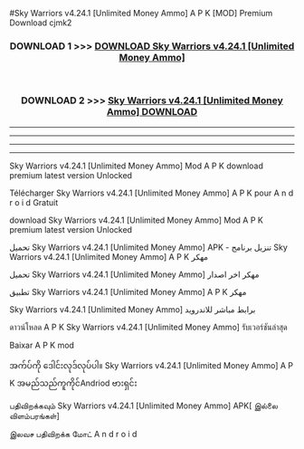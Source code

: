 #Sky Warriors  v4.24.1 [Unlimited Money Ammo] A P K [MOD] Premium Download cjmk2



<div align="center">

<h3>DOWNLOAD 1 >>> <a href="https://teeasianyam.web.app?sq=Sky Warriors  v4.24.1 [Unlimited Money Ammo]">DOWNLOAD Sky Warriors  v4.24.1 [Unlimited Money Ammo] </a></h3><br>

<h3>DOWNLOAD 2 >>> <a href="https://teeasianyam.web.app?sq=Sky Warriors  v4.24.1 [Unlimited Money Ammo] ">Sky Warriors  v4.24.1 [Unlimited Money Ammo]  DOWNLOAD </a></h3>

</div>


----------------------------------------------------------

----------------------------------------------------------

----------------------------------------------------------

----------------------------------------------------------


Sky Warriors  v4.24.1 [Unlimited Money Ammo]  Mod A P K download premium latest version Unlocked

Télécharger Sky Warriors  v4.24.1 [Unlimited Money Ammo]  A P K pour A n d r o i d Gratuit

download Sky Warriors  v4.24.1 [Unlimited Money Ammo]  Mod A P K premium latest version Unlocked

تحميل Sky Warriors  v4.24.1 [Unlimited Money Ammo]  APK - تنزيل برنامج Sky Warriors  v4.24.1 [Unlimited Money Ammo]  A P K مهكر

تحميل Sky Warriors  v4.24.1 [Unlimited Money Ammo]  مهكر اخر اصدار

تطبيق Sky Warriors  v4.24.1 [Unlimited Money Ammo]  A P K مهكر

Sky Warriors  v4.24.1 [Unlimited Money Ammo]  برابط مباشر للاندرويد

ดาวน์โหลด A P K Sky Warriors  v4.24.1 [Unlimited Money Ammo]  รับเวอร์ชันล่าสุด

Baixar A P K mod

အက်ပ်ကို ဒေါင်းလုဒ်လုပ်ပါ။ Sky Warriors  v4.24.1 [Unlimited Money Ammo]  A P K အမည်သည်ကူကိုင်Andriod ဗားရှင်း

பதிவிறக்கவும் Sky Warriors  v4.24.1 [Unlimited Money Ammo]  APK[ இல்லை விளம்பரங்கள்] 
 
இலவச பதிவிறக்க மோட் A n d r o i d



